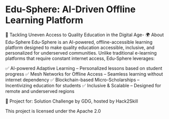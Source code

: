 # Edu-Sphere: AI-Driven Offline Learning Platform
📌 Tackling Uneven Access to Quality Education in the Digital Age-
🌍 About Edu-Sphere
Edu-Sphere is an AI-powered, offline-accessible learning platform designed to make quality education accessible, inclusive, and personalized for underserved communities. Unlike traditional e-learning platforms that require constant internet access, Edu-Sphere leverages:

✅ AI-powered Adaptive Learning – Personalized lessons based on student progress
✅ Mesh Networks for Offline Access – Seamless learning without internet dependency
✅ Blockchain-based Micro-Scholarships – Incentivizing education for students
✅ Inclusive & Scalable – Designed for remote and underserved regions

🚀 Project for: Solution Challenge by GDG, hosted by Hack2Skill

This project is licensed under the Apache 2.0
